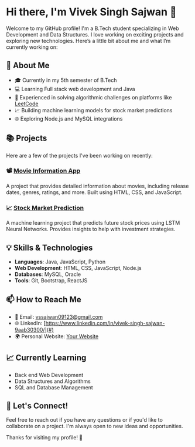 # Hi there, I'm Vivek Singh Sajwan 👋

Welcome to my GitHub profile! I'm a B.Tech student specializing in Web Development and Data Structures. I love working on exciting projects and exploring new technologies. Here’s a little bit about me and what I’m currently working on:

## 🌟 About Me
- 🎓 Currently in my 5th semester of B.Tech
- 💻 Learning Full stack web development and Java
- 🧩 Experienced in solving algorithmic challenges on platforms like [LeetCode](https://leetcode.com/Vivek-sajwan/)
- 📈 Building machine learning models for stock market predictions
- 🌐 Exploring Node.js and MySQL integrations

## 📚 Projects
Here are a few of the projects I've been working on recently:

### 📽 [Movie Information App](#)
A project that provides detailed information about movies, including release dates, genres, ratings, and more. Built using HTML, CSS, and JavaScript.

### 📈 [Stock Market Prediction](#)
A machine learning project that predicts future stock prices using LSTM Neural Networks. Provides insights to help with investment strategies.

## 💡 Skills & Technologies
- **Languages**: Java, JavaScript, Python
- **Web Development**: HTML, CSS, JavaScript, Node.js
- **Databases**: MySQL, Oracle
- **Tools**: Git, Bootstrap, ReactJS

## 📫 How to Reach Me
- 📧 Email: [vssajwan09123@gmail.com](mailto:vssajwan09123@gmail.com)
- 🌐 LinkedIn: [https://www.linkedin.com/in/vivek-singh-sajwan-9aab30300/](#)
- 🌍 Personal Website: [Your Website](#)

## 📈 Currently Learning
- Back end Web Development
- Data Structures and Algorithms
- SQL and Database Management

## 💬 Let's Connect!
Feel free to reach out if you have any questions or if you'd like to collaborate on a project. I'm always open to new ideas and opportunities.

Thanks for visiting my profile! 🚀

